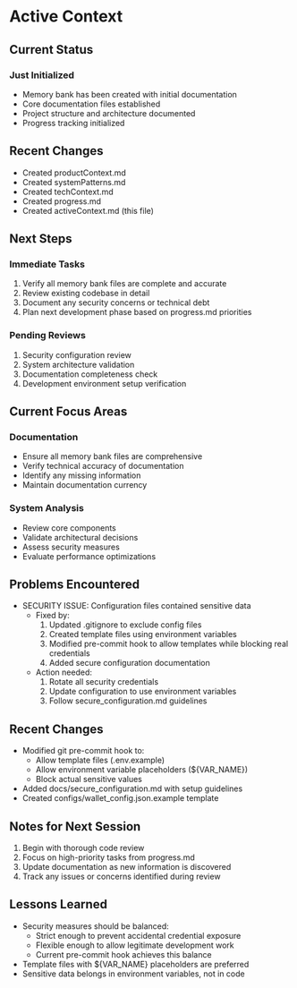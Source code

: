 # Active Context

## Current Status

### Just Initialized
- Memory bank has been created with initial documentation
- Core documentation files established
- Project structure and architecture documented
- Progress tracking initialized

## Recent Changes
- Created productContext.md
- Created systemPatterns.md
- Created techContext.md
- Created progress.md
- Created activeContext.md (this file)

## Next Steps

### Immediate Tasks
1. Verify all memory bank files are complete and accurate
2. Review existing codebase in detail
3. Document any security concerns or technical debt
4. Plan next development phase based on progress.md priorities

### Pending Reviews
1. Security configuration review
2. System architecture validation
3. Documentation completeness check
4. Development environment setup verification

## Current Focus Areas

### Documentation
- Ensure all memory bank files are comprehensive
- Verify technical accuracy of documentation
- Identify any missing information
- Maintain documentation currency

### System Analysis
- Review core components
- Validate architectural decisions
- Assess security measures
- Evaluate performance optimizations
## Problems Encountered
- SECURITY ISSUE: Configuration files contained sensitive data
  * Fixed by:
    1. Updated .gitignore to exclude config files
    2. Created template files using environment variables
    3. Modified pre-commit hook to allow templates while blocking real credentials
    4. Added secure configuration documentation
  * Action needed:
    1. Rotate all security credentials
    2. Update configuration to use environment variables
    3. Follow secure_configuration.md guidelines

## Recent Changes
- Modified git pre-commit hook to:
  * Allow template files (.env.example)
  * Allow environment variable placeholders (${VAR_NAME})
  * Block actual sensitive values
- Added docs/secure_configuration.md with setup guidelines
- Created configs/wallet_config.json.example template


## Notes for Next Session
1. Begin with thorough code review
2. Focus on high-priority tasks from progress.md
3. Update documentation as new information is discovered
4. Track any issues or concerns identified during review

## Lessons Learned
- Security measures should be balanced:
  * Strict enough to prevent accidental credential exposure
  * Flexible enough to allow legitimate development work
  * Current pre-commit hook achieves this balance
- Template files with ${VAR_NAME} placeholders are preferred
- Sensitive data belongs in environment variables, not in code
